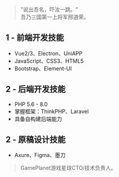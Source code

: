 >"说出吾名，吓汝一跳。"<br/>吾乃三国第一上将军邢道荣。


## 1 - 前端开发技能

- Vue2/3、Electron、UniAPP
- JavaScript、CSS3、HTML5
- Bootstrap、Element-UI

## 2 - 后端开发技能

- PHP 5.6 - 8.0
- 掌握框架：ThinkPHP、Laravel
- 具备自构建后端能力

## 2 - 原稿设计技能

- Axure、Figma、墨刀


>GamePlanet游戏星球CTO/技术负责人。
